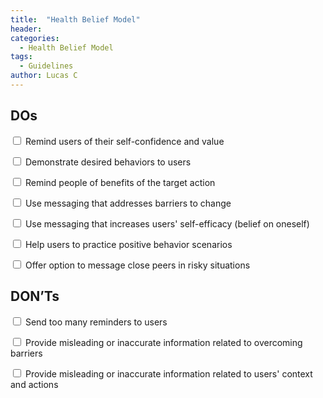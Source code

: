 ```yaml
---
title:  "Health Belief Model"
header:
categories:
  - Health Belief Model
tags:
  - Guidelines
author: Lucas C
---
```


## DOs
<input type="checkbox"> Remind users of their self-confidence and value

<input type="checkbox"> Demonstrate desired behaviors to users

<input type="checkbox"> Remind people of benefits of the target action

<input type="checkbox"> Use messaging that addresses barriers to change

<input type="checkbox"> Use messaging that increases users' self-efficacy (belief on oneself)

<input type="checkbox"> Help users to practice positive behavior scenarios

<input type="checkbox"> Offer option to message close peers in risky situations


## DON’Ts
<input type="checkbox"> Send too many reminders to users

<input type="checkbox"> Provide misleading or inaccurate information related to overcoming barriers

<input type="checkbox"> Provide misleading or inaccurate information related to users' context and actions
